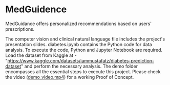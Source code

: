 # MedGuidence

MedGuidance offers personalized recommendations based on users' prescriptions.

The computer vision and clinical natural language file includes the project's presentation slides.
diabetes.ipynb contains the Python code for data analysis. To execute the code, Python and Jupyter Notebook are required. 
Load the dataset from Kaggle at - "https://www.kaggle.com/datasets/iammustafatz/diabetes-prediction-dataset" and perform the necessary analysis.
The demo folder encompasses all the essential steps to execute this project.
Please check the video ([demo_video.mp4](https://github.com/Abarnaprakasam/MedGuidence/blob/main/demo_video.mp4)) for a working Proof of Concept.
